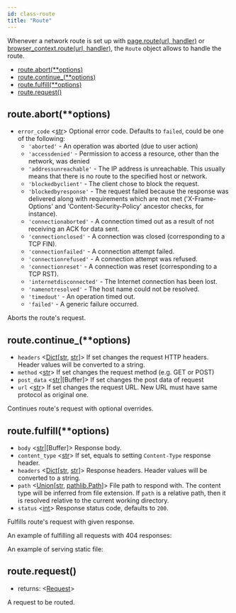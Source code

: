 ```yaml
---
id: class-route
title: "Route"
---
```



Whenever a network route is set up with [page.route(url, handler)](./api/class-page.md#pagerouteurl-handler) or [browser_context.route(url, handler)](./api/class-browsercontext.md#browsercontextrouteurl-handler), the `Route` object allows to handle the route.


- [route.abort(**options)](./api/class-route.md#routeabortoptions)
- [route.continue_(**options)](./api/class-route.md#routecontinueoptions)
- [route.fulfill(**options)](./api/class-route.md#routefulfilloptions)
- [route.request()](./api/class-route.md#routerequest)

## route.abort(**options)
- `error_code` <[str]> Optional error code. Defaults to `failed`, could be one of the following:
  * `'aborted'` - An operation was aborted (due to user action)
  * `'accessdenied'` - Permission to access a resource, other than the network, was denied
  * `'addressunreachable'` - The IP address is unreachable. This usually means that there is no route to the specified host or network.
  * `'blockedbyclient'` - The client chose to block the request.
  * `'blockedbyresponse'` - The request failed because the response was delivered along with requirements which are not met ('X-Frame-Options' and 'Content-Security-Policy' ancestor checks, for instance).
  * `'connectionaborted'` - A connection timed out as a result of not receiving an ACK for data sent.
  * `'connectionclosed'` - A connection was closed (corresponding to a TCP FIN).
  * `'connectionfailed'` - A connection attempt failed.
  * `'connectionrefused'` - A connection attempt was refused.
  * `'connectionreset'` - A connection was reset (corresponding to a TCP RST).
  * `'internetdisconnected'` - The Internet connection has been lost.
  * `'namenotresolved'` - The host name could not be resolved.
  * `'timedout'` - An operation timed out.
  * `'failed'` - A generic failure occurred.

Aborts the route's request.

## route.continue_(**options)
- `headers` <[Dict]\[[str], [str]\]> If set changes the request HTTP headers. Header values will be converted to a string.
- `method` <[str]> If set changes the request method (e.g. GET or POST)
- `post_data` <[str]|[Buffer]> If set changes the post data of request
- `url` <[str]> If set changes the request URL. New URL must have same protocol as original one.

Continues route's request with optional overrides.

## route.fulfill(**options)
- `body` <[str]|[Buffer]> Response body.
- `content_type` <[str]> If set, equals to setting `Content-Type` response header.
- `headers` <[Dict]\[[str], [str]\]> Response headers. Header values will be converted to a string.
- `path` <[Union]\[[str], [pathlib.Path]\]> File path to respond with. The content type will be inferred from file extension. If `path` is a relative path, then it is resolved relative to the current working directory.
- `status` <[int]> Response status code, defaults to `200`.

Fulfills route's request with given response.

An example of fulfilling all requests with 404 responses:

An example of serving static file:

## route.request()
- returns: <[Request]>

A request to be routed.

[Accessibility]: ./api/class-accessibility.md "Accessibility"
[Browser]: ./api/class-browser.md "Browser"
[BrowserContext]: ./api/class-browsercontext.md "BrowserContext"
[BrowserType]: ./api/class-browsertype.md "BrowserType"
[CDPSession]: ./api/class-cdpsession.md "CDPSession"
[ChromiumBrowserContext]: ./api/class-chromiumbrowsercontext.md "ChromiumBrowserContext"
[ConsoleMessage]: ./api/class-consolemessage.md "ConsoleMessage"
[Dialog]: ./api/class-dialog.md "Dialog"
[Download]: ./api/class-download.md "Download"
[ElementHandle]: ./api/class-elementhandle.md "ElementHandle"
[FileChooser]: ./api/class-filechooser.md "FileChooser"
[Frame]: ./api/class-frame.md "Frame"
[JSHandle]: ./api/class-jshandle.md "JSHandle"
[Keyboard]: ./api/class-keyboard.md "Keyboard"
[Mouse]: ./api/class-mouse.md "Mouse"
[Page]: ./api/class-page.md "Page"
[Playwright]: ./api/class-playwright.md "Playwright"
[Request]: ./api/class-request.md "Request"
[Response]: ./api/class-response.md "Response"
[Route]: ./api/class-route.md "Route"
[Selectors]: ./api/class-selectors.md "Selectors"
[TimeoutError]: ./api/class-timeouterror.md "TimeoutError"
[Touchscreen]: ./api/class-touchscreen.md "Touchscreen"
[Video]: ./api/class-video.md "Video"
[WebSocket]: ./api/class-websocket.md "WebSocket"
[Worker]: ./api/class-worker.md "Worker"
[Element]: https://developer.mozilla.org/en-US/docs/Web/API/element "Element"
[Evaluation Argument]: ./core-concepts.md#evaluationargument "Evaluation Argument"
[Promise]: https://developer.mozilla.org/en-US/docs/Web/JavaScript/Reference/Global_Objects/Promise "Promise"
[iterator]: https://developer.mozilla.org/en-US/docs/Web/JavaScript/Reference/Iteration_protocols "Iterator"
[origin]: https://developer.mozilla.org/en-US/docs/Glossary/Origin "Origin"
[selector]: https://developer.mozilla.org/en-US/docs/Web/CSS/CSS_Selectors "selector"
[Serializable]: https://developer.mozilla.org/en-US/docs/Web/JavaScript/Reference/Global_Objects/JSON/stringify#Description "Serializable"
[UIEvent.detail]: https://developer.mozilla.org/en-US/docs/Web/API/UIEvent/detail "UIEvent.detail"
[UnixTime]: https://en.wikipedia.org/wiki/Unix_time "Unix Time"
[xpath]: https://developer.mozilla.org/en-US/docs/Web/XPath "xpath"

[Any]: https://docs.python.org/3/library/typing.html#typing.Any "Any"
[bool]: https://docs.python.org/3/library/stdtypes.html "bool"
[Callable]: https://docs.python.org/3/library/typing.html#typing.Callable "Callable"
[EventContextManager]: https://docs.python.org/3/reference/datamodel.html#context-managers "Event context manager"
[Dict]: https://docs.python.org/3/library/typing.html#typing.Dict "Dict"
[float]: https://docs.python.org/3/library/stdtypes.html#numeric-types-int-float-complex "float"
[int]: https://docs.python.org/3/library/stdtypes.html#numeric-types-int-float-complex "int"
[List]: https://docs.python.org/3/library/typing.html#typing.List "List"
[NoneType]: https://docs.python.org/3/library/constants.html#None "None"
[pathlib.Path]: https://realpython.com/python-pathlib/ "pathlib.Path"
[str]: https://docs.python.org/3/library/stdtypes.html#text-sequence-type-str "str"
[Union]: https://docs.python.org/3/library/typing.html#typing.Union "Union"